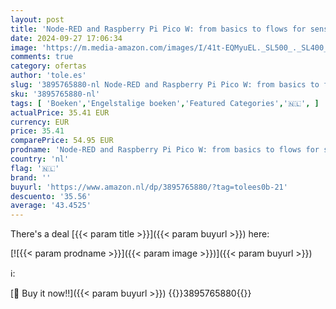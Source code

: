 ```yaml
---
layout: post
title: 'Node-RED and Raspberry Pi Pico W: from basics to flows for sensors  automation  motors  MQTT  and cloud services'
date: 2024-09-27 17:06:34
image: 'https://m.media-amazon.com/images/I/41t-EQMyuEL._SL500_._SL400_.jpg'
comments: true
category: ofertas
author: 'tole.es'
slug: '3895765880-nl Node-RED and Raspberry Pi Pico W: from basics to flows for...'
sku: '3895765880-nl'
tags: [ 'Boeken','Engelstalige boeken','Featured Categories','🇳🇱', ]
actualPrice: 35.41 EUR
currency: EUR
price: 35.41
comparePrice: 54.95 EUR
prodname: 'Node-RED and Raspberry Pi Pico W: from basics to flows for sensors  automation  motors  MQTT  and cloud services'
country: 'nl'
flag: '🇳🇱'
brand: ''
buyurl: 'https://www.amazon.nl/dp/3895765880/?tag=tolees0b-21'
descuento: '35.56'
average: '43.4525'
---
```


There's a deal [{{< param title >}}]({{< param buyurl >}})  here:

[![{{< param prodname >}}]({{< param image >}})]({{< param buyurl >}})

ℹ️:


[🛒 Buy it now!!]({{< param buyurl >}})
{{<world>}}3895765880{{</world>}}
